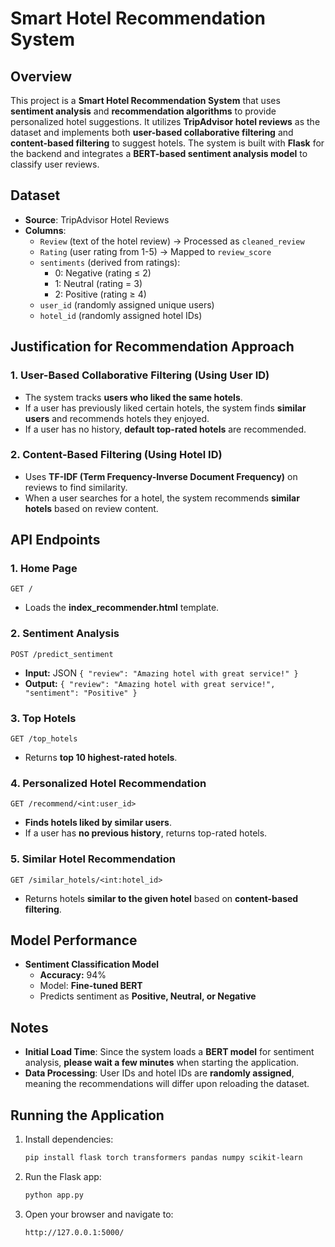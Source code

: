 # Smart Hotel Recommendation System

## Overview
This project is a **Smart Hotel Recommendation System** that uses **sentiment analysis** and **recommendation algorithms** to provide personalized hotel suggestions. It utilizes **TripAdvisor hotel reviews** as the dataset and implements both **user-based collaborative filtering** and **content-based filtering** to suggest hotels. The system is built with **Flask** for the backend and integrates a **BERT-based sentiment analysis model** to classify user reviews.

## Dataset
- **Source**: TripAdvisor Hotel Reviews
- **Columns**:
  - `Review` (text of the hotel review) → Processed as `cleaned_review`
  - `Rating` (user rating from 1-5) → Mapped to `review_score`
  - `sentiments` (derived from ratings):
    - 0: Negative (rating ≤ 2)
    - 1: Neutral (rating = 3)
    - 2: Positive (rating ≥ 4)
  - `user_id` (randomly assigned unique users)
  - `hotel_id` (randomly assigned hotel IDs)

## Justification for Recommendation Approach
### 1. User-Based Collaborative Filtering (Using User ID)
- The system tracks **users who liked the same hotels**.
- If a user has previously liked certain hotels, the system finds **similar users** and recommends hotels they enjoyed.
- If a user has no history, **default top-rated hotels** are recommended.

### 2. Content-Based Filtering (Using Hotel ID)
- Uses **TF-IDF (Term Frequency-Inverse Document Frequency)** on reviews to find similarity.
- When a user searches for a hotel, the system recommends **similar hotels** based on review content.

## API Endpoints
### 1. Home Page
`GET /`
- Loads the **index_recommender.html** template.

### 2. Sentiment Analysis
`POST /predict_sentiment`
- **Input:** JSON `{ "review": "Amazing hotel with great service!" }`
- **Output:** `{ "review": "Amazing hotel with great service!", "sentiment": "Positive" }`

### 3. Top Hotels
`GET /top_hotels`
- Returns **top 10 highest-rated hotels**.

### 4. Personalized Hotel Recommendation
`GET /recommend/<int:user_id>`
- **Finds hotels liked by similar users**.
- If a user has **no previous history**, returns top-rated hotels.

### 5. Similar Hotel Recommendation
`GET /similar_hotels/<int:hotel_id>`
- Returns hotels **similar to the given hotel** based on **content-based filtering**.

## Model Performance
- **Sentiment Classification Model**
  - **Accuracy:** 94%
  - Model: **Fine-tuned BERT**
  - Predicts sentiment as **Positive, Neutral, or Negative**

## Notes
- **Initial Load Time**: Since the system loads a **BERT model** for sentiment analysis, **please wait a few minutes** when starting the application.
- **Data Processing**: User IDs and hotel IDs are **randomly assigned**, meaning the recommendations will differ upon reloading the dataset.

## Running the Application
1. Install dependencies:
   ```bash
   pip install flask torch transformers pandas numpy scikit-learn
   ```
2. Run the Flask app:
   ```bash
   python app.py
   ```
3. Open your browser and navigate to:
   ```
   http://127.0.0.1:5000/
   ```

